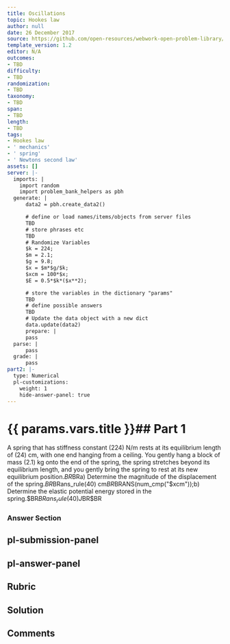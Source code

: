 ```yaml
---
title: Oscillations
topic: Hookes law
author: null
date: 26 December 2017
source: https://github.com/open-resources/webwork-open-problem-library/tree/master/Contrib/BrockPhysics/College_Physics_Urone/16.Oscillatory_Motion_and_Waves/NU_D18_16_00_006.pg
template_version: 1.2
editor: N/A
outcomes:
- TBD
difficulty:
- TBD
randomization:
- TBD
taxonomy:
- TBD
span:
- TBD
length:
- TBD
tags:
- Hookes law
- ' mechanics'
- ' spring'
- ' Newtons second law'
assets: []
server: |-
  imports: |
    import random
    import problem_bank_helpers as pbh
  generate: |
      data2 = pbh.create_data2()

      # define or load names/items/objects from server files
      TBD
      # store phrases etc
      TBD
      # Randomize Variables
      $k = 224;
      $m = 2.1;
      $g = 9.8;
      $x = $m*$g/$k;
      $xcm = 100*$x;
      $E = 0.5*$k*($x**2);

      # store the variables in the dictionary "params"
      TBD
      # define possible answers
      TBD
      # Update the data object with a new dict
      data.update(data2)
      prepare: |
      pass
  parse: |
      pass
  grade: |
      pass
part2: |-
  type: Numerical
  pl-customizations:
    weight: 1
    hide-answer-panel: true
---
```


# {{ params.vars.title }}## Part 1 
A spring that has stiffness constant (224) N/m rests at its equilibrium length of (24) cm, with one end hanging from a ceiling. You gently hang a block of mass (2.1) kg onto the end of the spring, the spring stretches beyond its equilibrium length, and you gently bring the spring to rest at its new equilibrium position.$BR$BRa) Determine the magnitude of the displacement of the spring.$BR$BRans_rule(40) cm$BR$BRANS(num_cmp("$xcm"));b) Determine the elastic potential energy stored in the spring.$BR$BRans_rule(40) J$BR$BR 


### Answer Section 


## pl-submission-panel 


## pl-answer-panel 


## Rubric 


## Solution 


## Comments 


